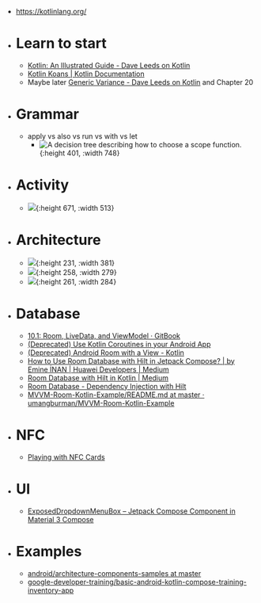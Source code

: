 - https://kotlinlang.org/
- # Learn to start
	- [Kotlin: An Illustrated Guide - Dave Leeds on Kotlin](https://typealias.com/start/)
	- [Kotlin Koans | Kotlin Documentation](https://kotlinlang.org/docs/koans.html)
	- Maybe later [Generic Variance - Dave Leeds on Kotlin](https://typealias.com/start/kotlin-variance/) and Chapter 20
- # Grammar
	- apply vs also vs run vs with vs let
		- ![A decision tree describing how to choose a scope function.](https://typealias.com/img/start/scopes-and-scope-functions/scope-function-flow-chart.png){:height 401, :width 748}
- # Activity
	- ![](https://developer.android.com/guide/components/images/activity_lifecycle.png){:height 671, :width 513}
- # Architecture
	- ![](https://developer.android.com/static/topic/libraries/architecture/images/mad-arch-overview.png){:height 231, :width 381}
	- ![](https://developer.android.com/static/topic/libraries/architecture/images/mad-arch-overview-ui.png){:height 258, :width 279}
	- ![](https://developer.android.com/static/topic/libraries/architecture/images/mad-arch-overview-data.png){:height 261, :width 284}
- # Database
	- [10.1: Room, LiveData, and ViewModel · GitBook](https://google-developer-training.github.io/android-developer-fundamentals-course-concepts-v2/unit-4-saving-user-data/lesson-10-storing-data-with-room/10-1-c-room-livedata-viewmodel/10-1-c-room-livedata-viewmodel.html)
	- [(Deprecated) Use Kotlin Coroutines in your Android App](https://developer.android.com/codelabs/kotlin-coroutines?hl=en)
	- [(Deprecated) Android Room with a View - Kotlin](https://developer.android.com/codelabs/android-room-with-a-view-kotlin?hl=en#9)
	- [How to Use Room Database with Hilt in Jetpack Compose? | by Emine İNAN | Huawei Developers | Medium](https://medium.com/huawei-developers/how-to-use-room-database-with-hilt-in-jetpack-compose-56a39c821b38)
	- [Room Database with Hilt in Kotlin | Medium](https://rezaramesh.medium.com/room-database-with-hilt-in-kotlin-a-guide-to-store-and-access-data-in-android-c3001e507738)
	- [Room Database - Dependency Injection with Hilt](https://www.youtube.com/watch?v=JOfGnXp4NgA)
	- [MVVM-Room-Kotlin-Example/README.md at master · umangburman/MVVM-Room-Kotlin-Example](https://github.com/umangburman/MVVM-Room-Kotlin-Example/blob/master/README.md)
- # NFC
	- [Playing with NFC Cards](https://blog.anantshri.info/playing-with-nfc-cards/)
- # UI
	- [ExposedDropdownMenuBox – Jetpack Compose Component in Material 3 Compose](https://composables.com/material3/exposeddropdownmenubox)
- # Examples
	- [android/architecture-components-samples at master](https://github.com/android/architecture-components-samples/tree/master)
	- [google-developer-training/basic-android-kotlin-compose-training-inventory-app](https://github.com/google-developer-training/basic-android-kotlin-compose-training-inventory-app)